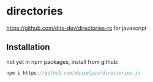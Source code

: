 # directories

https://github.com/dirs-dev/directories-rs for javascript

## Installation

not yet in npm packages, install from github:

```js
npm i https://github.com/danielpza/directories-js
```
